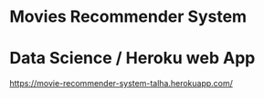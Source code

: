 # Movies Recommender System

# Data Science / Heroku web App
https://movie-recommender-system-talha.herokuapp.com/
